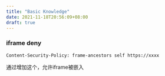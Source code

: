 ```yaml
---
title: "Basic Knowledge"
date: 2021-11-18T20:56:09+08:00
draft: true
---
```


### iframe deny 

``` shell
Content-Security-Policy: frame-ancestors self https://xxxx 
```

通过增加这个，允许iframe被嵌入